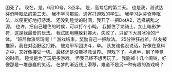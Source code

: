 困死了。
现在，是，6月10号，3点半。
是，高考后的第二天。
也是我，测试达芬奇睡眠法的第二天。
我不学习那些，通宵打游戏的学生。
我学习达芬奇睡眠法，以便更好地打游戏。
还没到睡觉的时间，我开了一把DotA2，选择祸乱之源。
也许，把自己睡住的时候，可以打个小盹。
我抓住了龙骑士，加上暗影护符，这是我最爱的玩法。
我试图用睡躲莉娜大，失败了，只留下大哥冰冷的尸体。
“班尼你演尼玛呢！”
游戏结束，奖励自己一把敌法。
25分钟狂战斧，队友被推家，我在对面野区打野。
被刃甲军团决斗，卒。
队友谁也没说话，好像在意料之中，又好像接受一切。
最终还是没能拯救世界。
游戏下了，4点半，到了睡觉的时间。
睡觉是为了玩更多游戏。
但我已经不想再玩了。
我删掉十几个闹铃，好像那是一堆愚蠢的笑话。
在梦的渐近线上滑移，难道不是另一种有趣的游戏吗？
